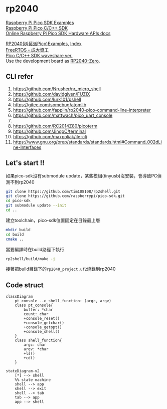 # rp2040
[Raspberry Pi Pico SDK Examples](https://github.com/raspberrypi/pico-examples)  
[Raspberry Pi Pico C/C++ SDK](https://datasheets.raspberrypi.com/pico/raspberry-pi-pico-c-sdk.pdf)  
[Online Raspberry Pi Pico SDK Hardware APIs docs](https://www.raspberrypi.com/documentation/pico-sdk/hardware.html)  
  
[RP2040(树莓派Pico)Examples](https://www.taterli.com/7504/), [Index](https://ece4760.github.io/)  
[FreeRTOS - 成大資工](https://wiki.csie.ncku.edu.tw/embedded/freertos)  
[Pico C/C++ SDK waveshare ver.](https://www.waveshare.net/w/upload/5/5f/Pico_c_sdk.pdf)  
Use the development board as [RP2040-Zero](https://www.waveshare.net/wiki/RP2040-Zero).  
## CLI refer
1. https://github.com/Nrusher/nr_micro_shell
2. https://github.com/davidgiven/FUZIX
3. https://github.com/lurk101/pshell
4. https://gitee.com/somebug/atomlib
5. https://github.com/fapplin/rp2040-pico-command-line-interpreter
6. https://github.com/mattwach/pico_uart_console
7. 
8. https://github.com/RC2014Z80/picoterm 
9. https://github.com/JingoC/terminal
10. https://github.com/maxpoliak/ile-cli
11. https://www.gnu.org/prep/standards/standards.html#Command_002dLine-Interfaces

## Let's start !!  
如果pico-sdk沒有submodule update，某些模組(tinyusb)沒安裝，會導致PC偵測不到rp2040  
```bash
git clone https://github.com/tim108108/rp2shell.git
git clone https://github.com/raspberrypi/pico-sdk.git
cd pico-sdk
git submodule update --init
cd ..
```
建立toolchain，pico-sdk位置固定在目錄最上層  
```bash
mkdir build
cd build
cmake ..
```
當要編譯時在build路徑下執行
```bash
rp2shell/build/make -j
```
接著把build目錄下的`rp2040_project.uf2`燒錄到rp2040

## Code struct
```mermaid
classDiagram
    pt_console --> shell_function: (argc, argv)
    class pt_console{
        buffer: *char
        count: char
        +console_reset()
        +console_getchar()
        +console_getopt()
        +console_shell()
    }
    class shell_function{
        argc: char
        argv: *char
        +ls()
        +cd()
    }
```
```mermaid
stateDiagram-v2
    [*] --> shell
    %% state machine
    shell --> app
    shell --> exit
    shell --> tab
    tab --> app
    app --> shell
```